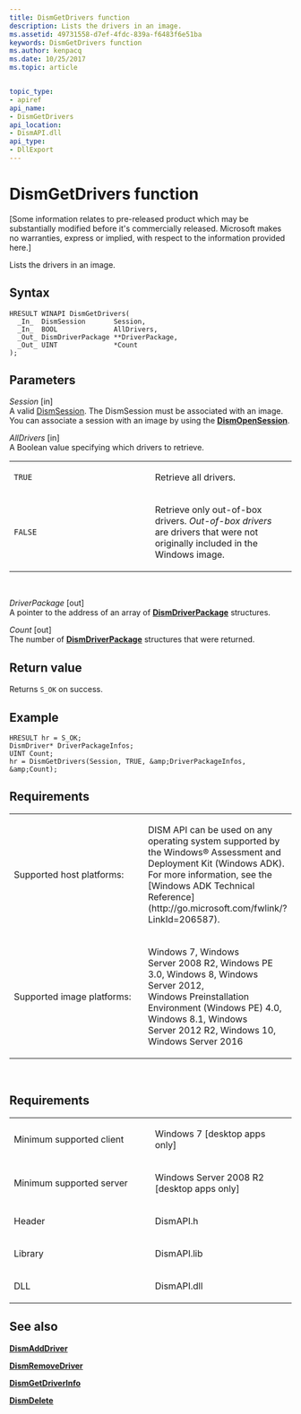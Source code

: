```yaml
---
title: DismGetDrivers function
description: Lists the drivers in an image.
ms.assetid: 49731558-d7ef-4fdc-839a-f6483f6e51ba
keywords: DismGetDrivers function
ms.author: kenpacq
ms.date: 10/25/2017
ms.topic: article


topic_type: 
- apiref
api_name: 
- DismGetDrivers
api_location: 
- DismAPI.dll
api_type: 
- DllExport
---
```


# DismGetDrivers function


\[Some information relates to pre-released product which may be substantially modified before it's commercially released. Microsoft makes no warranties, express or implied, with respect to the information provided here.\]

Lists the drivers in an image.

Syntax
---

```
HRESULT WINAPI DismGetDrivers(
  _In_  DismSession       Session,
  _In_  BOOL              AllDrivers,
  _Out_ DismDriverPackage **DriverPackage,
  _Out_ UINT              *Count
);
```

Parameters
-------

*Session* \[in\]  
A valid [DismSession](dismsession.md). The DismSession must be associated with an image. You can associate a session with an image by using the [**DismOpenSession**](dismopensession-function.md).

*AllDrivers* \[in\]  
A Boolean value specifying which drivers to retrieve.

<table>
<colgroup>
<col width="50%" />
<col width="50%" />
</colgroup>
<tbody>
<tr class="odd">
<td><p><code>TRUE</code></p></td>
<td><p>Retrieve all drivers.</p></td>
</tr>
<tr class="even">
<td><p><code>FALSE</code></p></td>
<td><p>Retrieve only out-of-box drivers. <em>Out-of-box drivers</em> are drivers that were not originally included in the Windows image.</p></td>
</tr>
</tbody>
</table>

 

*DriverPackage* \[out\]  
A pointer to the address of an array of [**DismDriverPackage**](dismdriverpackage-structure.md) structures.

*Count* \[out\]  
The number of [**DismDriverPackage**](dismdriverpackage-structure.md) structures that were returned.

Return value
---------

Returns `S_OK` on success.

## <span id="Example"></span><span id="example"></span><span id="EXAMPLE"></span>Example


```
HRESULT hr = S_OK;
DismDriver* DriverPackageInfos;
UINT Count;
hr = DismGetDrivers(Session, TRUE, &amp;DriverPackageInfos, &amp;Count);
```

## <span id="Requirements"></span><span id="requirements"></span><span id="REQUIREMENTS"></span>Requirements


<table>
<colgroup>
<col width="50%" />
<col width="50%" />
</colgroup>
<tbody>
<tr class="odd">
<td><p>Supported host platforms:</p></td>
<td><p>DISM API can be used on any operating system supported by the Windows® Assessment and Deployment Kit (Windows ADK). For more information, see the [Windows ADK Technical Reference](http://go.microsoft.com/fwlink/?LinkId=206587).</p></td>
</tr>
<tr class="even">
<td><p>Supported image platforms:</p></td>
<td><p>Windows 7, Windows Server 2008 R2, Windows PE 3.0, Windows 8, Windows Server 2012, Windows Preinstallation Environment (Windows PE) 4.0, Windows 8.1, Windows Server 2012 R2, Windows 10, Windows Server 2016</p></td>
</tr>
</tbody>
</table>

 

Requirements
---------

<table>
<colgroup>
<col width="50%" />
<col width="50%" />
</colgroup>
<tbody>
<tr class="odd">
<td><p>Minimum supported client</p></td>
<td><p>Windows 7 [desktop apps only]</p></td>
</tr>
<tr class="even">
<td><p>Minimum supported server</p></td>
<td><p>Windows Server 2008 R2 [desktop apps only]</p></td>
</tr>
<tr class="odd">
<td><p>Header</p></td>
<td>DismAPI.h</td>
</tr>
<tr class="even">
<td><p>Library</p></td>
<td>DismAPI.lib</td>
</tr>
<tr class="odd">
<td><p>DLL</p></td>
<td>DismAPI.dll</td>
</tr>
</tbody>
</table>

## <span id="see_also"></span>See also


[**DismAddDriver**](dismadddriver-function.md)

[**DismRemoveDriver**](dismremovedriver-function.md)

[**DismGetDriverInfo**](dismgetdriverinfo-function.md)

[**DismDelete**](dismdelete-function.md)

 

 




